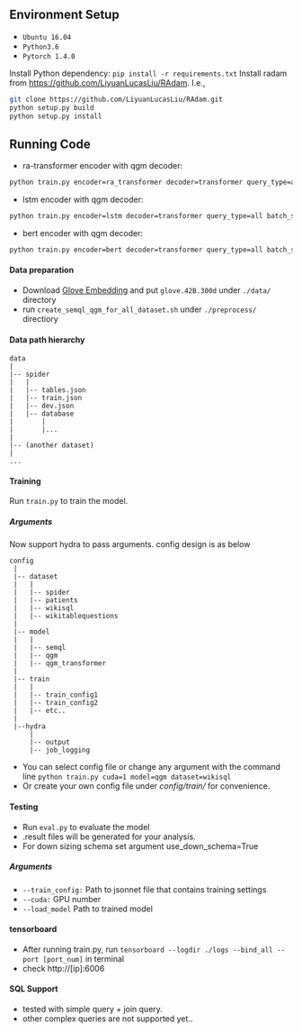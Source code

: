 ## Environment Setup

* `Ubuntu 16.04`
* `Python3.6`
* `Pytorch 1.4.0`

Install Python dependency: `pip install -r requirements.txt`
Install radam from https://github.com/LiyuanLucasLiu/RAdam. I.e.,
```bash
git clone https://github.com/LiyuanLucasLiu/RAdam.git
python setup.py build
python setup.py install
```


## Running Code

* ra-transformer encoder with qgm decoder:
```bash
python train.py encoder=ra_transformer decoder=transformer query_type=all batch_size=8 optimize_freq=16 tag=${something}
```
* lstm encoder with qgm decoder:
```bash
python train.py encoder=lstm decoder=transformer query_type=all batch_size=8 optimize_freq=16 tag=${something}
```
* bert encoder with qgm decoder:
```bash
python train.py encoder=bert decoder=transformer query_type=all batch_size=2 optimize_freq=8 tag=${something}
```

#### Data preparation

* Download [Glove Embedding](https://nlp.stanford.edu/data/wordvecs/glove.42B.300d.zip) and put `glove.42B.300d` under `./data/` directory  
* run `create_semql_qgm_for_all_dataset.sh` under `./preprocess/` directiory

#### Data path hierarchy
```
data
|
|-- spider
|   |
|   |-- tables.json
|   |-- train.json
|   |-- dev.json
|   |-- database
|       |
|       |...
|
|-- (another dataset)
|
...
```

#### Training

Run `train.py` to train the model.

##### Arguments

Now support hydra to pass arguments.
config design is as below
```
config
 |
 |-- dataset
 |   |
 |   |-- spider
 |   |-- patients
 |   |-- wikisql
 |   |-- wikitablequestions
 |
 |-- model
 |   | 
 |   |-- semql
 |   |-- qgm
 |   |-- qgm_transformer
 |
 |-- train    
 |   |
 |   |-- train_config1
 |   |-- train_config2
 |   |-- etc..
 |
 |--hydra
     |
     |-- output
     |-- job_logging
```

* You can select config file or change any argument with the command line `python train.py cuda=1 model=qgm dataset=wikisql`
* Or create your own config file under *config/train/* for convenience.

#### Testing

* Run `eval.py` to evaluate the model
* .result files will be generated for your analysis.
* For down sizing schema set argument use_down_schema=True 

##### Arguments

* `--train_config:` Path to jsonnet file that contains training settings  
* `--cuda:` GPU number  
* `--load_model` Path to trained model  

#### tensorboard

* After running train.py, run `tensorboard --logdir ./logs --bind_all --port [port_num]` in terminal
* check http://[ip]:6006

#### SQL Support

* tested with simple query + join query.
* other complex queries are not supported yet..
